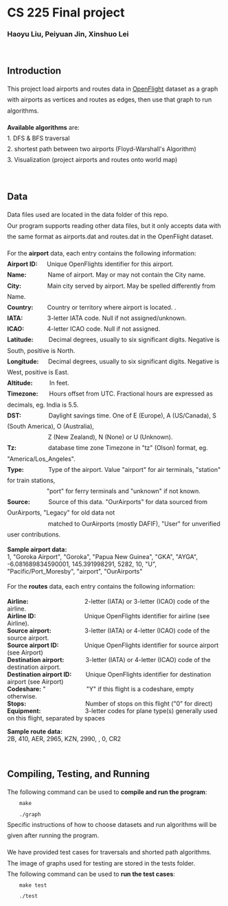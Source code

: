 <h1>CS 225 Final project</h1>
<h3>Haoyu Liu, Peiyuan Jin, Xinshuo Lei</h3>
<br>
<h2>Introduction</h2>
<p style = "line-height: 1.8">
This project load airports and routes data in <a href="https://openflights.org/data.html">OpenFlight</a> dataset as a graph with airports as vertices and routes as edges,  then use that graph to run algorithms. <br />
</p>  
<p style = "line-height: 1.8">
  <b>Available algorithms</b> are: <br>
  1. DFS & BFS traversal <br>
  2. shortest path between two airports (Floyd-Warshall's Algorithm) <br>
  3. Visualization (project airports and routes onto world map)<br>
</p>
<br>
<h2>Data</h2>
<p style = "line-height: 1.8">
  Data files used are located in the data folder of this repo. <br>
  Our program supports reading other data files, but it only accepts data with the same format as airports.dat and routes.dat in the OpenFlight dataset. <br>  
</p>
<p style = "line-height: 1.8">
  For the <b>airport</b> data, each entry contains the following information: <br>
  <b>Airport ID:</b> &emsp;
  Unique OpenFlights identifier for this airport. <br>
  <b>Name:</b>	&emsp;&emsp;&emsp;
  Name of airport. May or may not contain the City name.<br>
  <b>City:</b>	&emsp;&emsp;&emsp;&ensp;&nbsp;
  Main city served by airport. May be spelled differently from Name.<br>
  <b>Country:</b> &emsp; &ensp;
  Country or territory where airport is located. .<br>
  <b>IATA:</b>	&emsp;&emsp;&emsp;&ensp;
  3-letter IATA code. Null if not assigned/unknown.<br>
  <b>ICAO:</b>	&emsp;&emsp;&emsp;&nbsp;
  4-letter ICAO code. Null if not assigned.<br>
  <b>Latitude:</b> &emsp;&emsp;
  Decimal degrees, usually to six significant digits. Negative is South, positive is North.<br>
  <b>Longitude:</b>	&emsp;
  Decimal degrees, usually to six significant digits. Negative is West, positive is East.<br>
  <b>Altitude:</b> &nbsp;&nbsp;&nbsp;&nbsp;&nbsp;&nbsp;&nbsp;&nbsp;	
  In feet.<br>
  <b>Timezone:</b>	&emsp;&nbsp;
  Hours offset from UTC. Fractional hours are expressed as decimals, eg. India is 5.5.<br>
  <b>DST:</b> &emsp;&emsp;&emsp;&emsp;
  Daylight savings time. One of E (Europe), A (US/Canada), S (South America),
    O (Australia), <br> &emsp;&emsp;&emsp;&emsp;&emsp;&emsp;&ensp;
  Z (New Zealand), N (None) or U (Unknown). <br>
  <b>Tz: </b>&emsp;&emsp;&emsp;&emsp;&ensp;&nbsp;
  database time zone	Timezone in "tz" (Olson) format, eg. "America/Los_Angeles".<br>
  <b>Type:</b> &emsp;&emsp;&emsp;&ensp;
  Type of the airport. Value "airport" for air terminals, "station" for train stations, <br>
&emsp;&emsp;&emsp;&emsp;&emsp;&emsp;&nbsp;
    "port" for ferry terminals and "unknown" if not known. <br>
  <b>Source:</b> &emsp;&emsp;&ensp;
  Source of this data. "OurAirports" for data sourced from OurAirports, "Legacy" for old data not <br>
  &emsp;&emsp;&emsp;&emsp;&emsp;&emsp;&ensp;
  matched to OurAirports (mostly DAFIF), "User" for unverified user contributions.<br>
</p>
 <p>
  <b> Sample airport data: </b><br>
   1, "Goroka Airport", "Goroka", "Papua New Guinea", "GKA", "AYGA", -6.081689834590001, 145.391998291, 5282, 10,  
    "U", "Pacific/Port_Moresby", "airport", "OurAirports"
</p>
<p style = "line-height: 1.8">
  For the <b>routes</b> data, each entry contains the following information: <br>

  <b>Airline:</b> &emsp;&emsp;&emsp;&emsp;&emsp;&emsp;&emsp;&emsp;&ensp;&nbsp;
  2-letter (IATA) or 3-letter (ICAO) code of the airline. <br>
  <b>Airline ID:</b> &emsp;&emsp;&emsp;&emsp;&emsp;&emsp;&emsp;&ensp;
  Unique OpenFlights identifier for airline (see Airline). <br>
  <b>Source airport:</b> &emsp;&emsp;&emsp;&emsp;&emsp;
  3-letter (IATA) or 4-letter (ICAO) code of the source airport. <br>
  <b>Source airport ID:</b>&emsp;&emsp;&emsp;&emsp;
  Unique OpenFlights identifier for source airport (see Airport) <br>
  <b>Destination airport:</b> &emsp;&emsp;&emsp;
  3-letter (IATA) or 4-letter (ICAO) code of the destination airport. <br>
  <b>Destination airport ID:</b> &emsp;&ensp;&nbsp;
  	Unique OpenFlights identifier for destination airport (see Airport) <br>
  <b>Codeshare:</b>	"&emsp;&emsp;&emsp;&emsp;&emsp;&emsp;&ensp;
 "Y" if this flight is a codeshare, empty otherwise. <br>
  <b>Stops:</b>	&emsp;&emsp;&emsp;&emsp;&emsp;&emsp;&emsp;&emsp;&emsp;&nbsp;
  Number of stops on this flight ("0" for direct) <br>
  <b>Equipment:</b>	&emsp;&emsp;&emsp;&emsp;&emsp;&emsp;&ensp;&nbsp;
  3-letter codes for plane type(s) generally used on this flight, separated by spaces <br>
</p>
<p>
  <b> Sample route data: </b><br>
  2B, 410, AER, 2965, KZN, 2990, , 0, CR2
</p>

<br>
<h2>Compiling, Testing, and Running</h2>
<p style = "line-height: 1.8">
  The following command can be used to <b>compile and run the program</b>: <br>
  &emsp;&emsp;<code>make</code><br>
  &emsp;&emsp;<code>./graph</code><br>
Specific instructions of how to choose datasets and run algorithms will be given after running the program.
  </p>
    
<p style = "line-height: 1.8">
  We have provided test cases for traversals and shorted path algorithms. The image of graphs used for testing are stored in the tests folder. <br>
  The following command can be used to <b>run the test cases</b>: <br>
  &emsp;&emsp;<code>make test</code><br>
  &emsp;&emsp;<code>./test</code><br>

</p>
